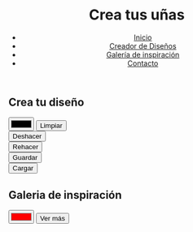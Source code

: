<!DOCTYPE html>
<html lang="es">
<head>
    <meta charset="UTF-8">
    <meta name="viewport" content="width=device-width, initial-scale=1.0">
    <link rel="stylesheet" href="styles/main.css">
</head>
<body>
    <header>
        <h1>Crea tus uñas</h1>
        <nav>
            <ul>
                <li><a href="#">Inicio</a></li>
                <li><a href="#">Creador de Diseños</a></li>
                <li><a href="#">Galería de inspiración</a></li>
                <li><a href="#">Contacto</a></li>
            </ul>
        </nav>
    </header>
    <main>
        <section id="editor">
            <h2>Crea tu diseño</h2>
            <canvas id="nailCanvas" width="400" height="400"></canvas>
            <div id="tools">
                <input type="color" id="colorPicker" value="#ff00000">
                <button id="clearCanvas">Limpiar</button>
            </div>
                <button id="undo">Deshacer</button>
            <div>
                <button id="redo">Rehacer</button>
            </div>
                <button id="saveDesign">Guardar</button>
            <div>
                <button id="loadDesign">Cargar</button>
            </ul>
        </nav>
    </header>
    <main>
        <section id="Galeria">
              <h2>Galeria de inspiración</h2>
            <canvas id="nailCanvas" width="400" height="400"></canvas>
            <div id="tools">
                <input type="color" id="colorPicker" value="#ff0000">
                <button id="clearCanvas">Ver más</button>
    </main>
</body>

</html>
